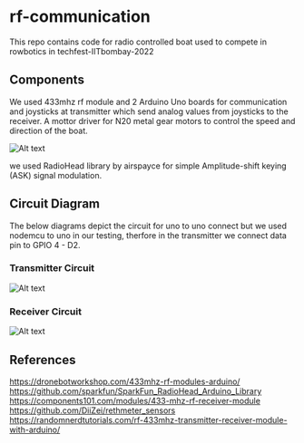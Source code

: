 # rf-communication
This repo contains code for radio controlled boat used to compete in rowbotics in techfest-IITbombay-2022

## Components

We used 433mhz rf module and 2 Arduino Uno boards for communication and joysticks at transmitter which send analog values from joysticks to the receiver. A mottor driver for N20 metal gear motors to control the speed and direction of the boat.

![Alt text](https://i0.wp.com/randomnerdtutorials.com/wp-content/uploads/2015/05/433-Copy.jpg?w=450&quality=100&strip=all&ssl=1)

we used RadioHead library by airspayce for simple Amplitude-shift keying (ASK) signal modulation.

## Circuit Diagram

The below diagrams depict the circuit for uno to uno connect but we used nodemcu to uno in our testing, therfore in the transmitter we connect data pin to GPIO 4 - D2.

### Transmitter Circuit

![Alt text](https://i0.wp.com/randomnerdtutorials.com/wp-content/uploads/2018/07/433-mhz-arduino-transmitter_bb.png?resize=768%2C833&quality=100&strip=all&ssl=1)

### Receiver Circuit

![Alt text](https://i0.wp.com/randomnerdtutorials.com/wp-content/uploads/2019/02/433-mhz-arduino_bb.png?resize=768%2C708&quality=100&strip=all&ssl=1)


## References

https://dronebotworkshop.com/433mhz-rf-modules-arduino/
https://github.com/sparkfun/SparkFun_RadioHead_Arduino_Library
https://components101.com/modules/433-mhz-rf-receiver-module
https://github.com/DiiZei/rethmeter_sensors
https://randomnerdtutorials.com/rf-433mhz-transmitter-receiver-module-with-arduino/
